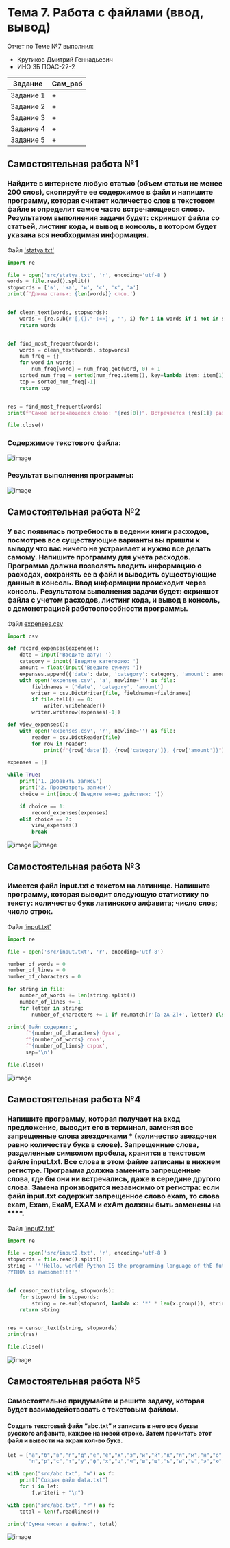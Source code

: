 # Тема 7. Работа с файлами (ввод, вывод)
Отчет по Теме №7 выполнил:
- Крутиков Дмитрий Геннадьевич
- ИНО ЗБ ПОАС-22-2

| Задание | Сам_раб |
| ------ | ------ |
| Задание 1 | + |
| Задание 2 | + |
| Задание 3 | + |
| Задание 4 | + |
| Задание 5 | + |

## Самостоятельная работа №1
### Найдите в интернете любую статью (объем статьи не менее 200 слов), скопируйте ее содержимое в файл и напишите программу, которая считает количество слов в текстовом файле и определит самое часто встречающееся слово. Результатом выполнения задачи будет: скриншот файла со статьей, листинг кода, и вывод в консоль, в котором будет указана вся необходимая информация.

Файл ['statya.txt'](https://github.com/WoodyDoodle/software_engineering/blob/Tema_7/src/statya.txt)

```python
import re

file = open('src/statya.txt', 'r', encoding='utf-8')
words = file.read().split()
stopwords = ['в', 'на', 'и', 'с', 'к', 'а']
print(f'Длина статьи: {len(words)} слов.')


def clean_text(words, stopwords):
    words = [re.sub(r'[,()."—:«»]', '', i) for i in words if i not in stopwords and len(i) > 1]
    return words


def find_most_frequent(words):
    words = clean_text(words, stopwords)
    num_freq = {}
    for word in words:
        num_freq[word] = num_freq.get(word, 0) + 1
    sorted_num_freq = sorted(num_freq.items(), key=lambda item: item[1])
    top = sorted_num_freq[-1]
    return top


res = find_most_frequent(words)
print(f'Самое встречающееся слово: "{res[0]}". Встречается {res[1]} раз.')

file.close()
```

### Содержимое текстового файла:
![image](https://github.com/WoodyDoodle/software_engineering/assets/123651515/64266a50-ea1a-4193-8ca4-989869056119)

### Результат выполнения программы:
![image](https://github.com/WoodyDoodle/software_engineering/assets/123651515/313c6dbf-5d46-42b7-9e2a-f059052a1fb6)

  
## Самостоятельная работа №2
### У вас появилась потребность в ведении книги расходов, посмотрев все существующие варианты вы пришли к выводу что вас ничего не устраивает и нужно все делать самому. Напишите программу для учета расходов. Программа должна позволять вводить информацию о расходах, сохранять ее в файл и выводить существующие данные в консоль. Ввод информации происходит через консоль. Результатом выполнения задачи будет: скриншот файла с учетом расходов, листинг кода, и вывод в консоль, с демонстрацией работоспособности программы.
Файл [expenses.csv](https://github.com/WoodyDoodle/software_engineering/blob/Tema_7/src/expenses.csv)
```python
import csv

def record_expenses(expenses):
    date = input('Введите дату: ')
    category = input('Введите категорию: ')
    amount = float(input('Введите сумму: '))
    expenses.append({'date': date, 'category': category, 'amount': amount})
    with open('expenses.csv', 'a', newline='') as file:
        fieldnames = ['date', 'category', 'amount']
        writer = csv.DictWriter(file, fieldnames=fieldnames)
        if file.tell() == 0:
            writer.writeheader()
        writer.writerow(expenses[-1])

def view_expenses():
    with open('expenses.csv', 'r', newline='') as file:
        reader = csv.DictReader(file)
        for row in reader:
            print(f"{row['date']}, {row['category']}, {row['amount']}")

expenses = []

while True:
    print('1. Добавить запись')
    print('2. Просмотреть записи')
    choice = int(input('Введите номер действия: '))

    if choice == 1:
        record_expenses(expenses)
    elif choice == 2:
        view_expenses()
        break
```
![image](https://github.com/WoodyDoodle/software_engineering/assets/123651515/980d814e-01d9-47be-99ff-a8bca9236d0e)
![image](https://github.com/WoodyDoodle/software_engineering/assets/123651515/e5738d0b-775e-4a5c-bec9-c7ae64a4f623)


## Самостоятельная работа №3
### Имеется файл input.txt с текстом на латинице. Напишите программу, которая выводит следующую статистику по тексту: количество букв латинского алфавита; число слов; число строк.

Файл ['input.txt'](https://github.com/WoodyDoodle/software_engineering/blob/Tema_7/src/input.txt)

```python
import re

file = open('src/input.txt', 'r', encoding='utf-8')

number_of_words = 0
number_of_lines = 0
number_of_characters = 0

for string in file:
    number_of_words += len(string.split())
    number_of_lines += 1
    for letter in string:
        number_of_characters += 1 if re.match(r'[a-zA-Z]+', letter) else 0

print('Файл содержит:', 
      f'{number_of_characters} букв', 
      f'{number_of_words} слов', 
      f'{number_of_lines} строк',
      sep='\n')

file.close()
```
![image](https://github.com/WoodyDoodle/software_engineering/assets/123651515/3ef0189a-4534-40a7-8c22-b0a2d47f5245)

  
## Самостоятельная работа №4
### Напишите программу, которая получает на вход предложение, выводит его в терминал, заменяя все запрещенные слова звездочками * (количество звездочек равно количеству букв в слове). Запрещенные слова, разделенные символом пробела, хранятся в текстовом файле input.txt. Все слова в этом файле записаны в нижнем регистре. Программа должна заменить запрещенные слова, где бы они ни встречались, даже в середине другого слова. Замена производится независимо от регистра: если файл input.txt содержит запрещенное слово exam, то слова exam, Exam, ExaM, EXAM и exAm должны быть заменены на ****.

Файл ['input2.txt'](https://github.com/WoodyDoodle/software_engineering/blob/Tema_7/src/input2.txt)

```python
import re

file = open('src/input2.txt', 'r', encoding='utf-8')
stopwords = file.read().split()
string = '''Hello, world! Python IS the programming language of thE future. My EMAIL is....
PYTHON is awesome!!!!'''


def censor_text(string, stopwords):
    for stopword in stopwords:
        string = re.sub(stopword, lambda x: '*' * len(x.group()), string, flags=re.IGNORECASE)
    return string


res = censor_text(string, stopwords)
print(res)

file.close()
```

![image](https://github.com/WoodyDoodle/software_engineering/assets/123651515/68ead621-7fa5-44a5-a716-701306f06788)

  
## Самостоятельная работа №5
### Самостоятельно придумайте и решите задачу, которая будет взаимодействовать с текстовым файлом.
#### Создать текстовый файл “abc.txt” и записать в него все буквы русского алфавита, каждое на новой строке. Затем прочитать этот файл и вывести на экран кол-во букв.
  
```python
let = ["а","б","в","г","д","е","ё","ж","з","и","й","к","л","м","н","о",
       "п","р","с","т","у","ф","х","ц","ч","ш","щ","ъ","ы","ь","э","ю","я"]

with open("src/abc.txt", "w") as f:
    print("Создан файл data.txt")
    for i in let:
        f.write(i + "\n")

with open("src/abc.txt", "r") as f:
    total = len(f.readlines())

print("Сумма чисел в файле:", total)
```
![image](https://github.com/WoodyDoodle/software_engineering/assets/123651515/b80551c6-7f5e-4ac0-a06b-756444d625dd)

